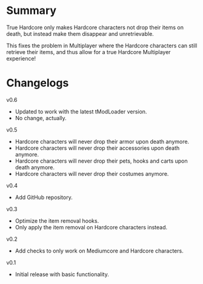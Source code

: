 # Summary

True Hardcore only makes Hardcore characters not drop their items on death, but instead make them disappear and unretrievable.

This fixes the problem in Multiplayer where the Hardcore characters can still retrieve their items, and thus allow for a true Hardcore Multiplayer experience!

# Changelogs

v0.6
- Updated to work with the latest tModLoader version.
- No change, actually.

v0.5
- Hardcore characters will never drop their armor upon death anymore.
- Hardcore characters will never drop their accessories upon death anymore.
- Hardcore characters will never drop their pets, hooks and carts upon death anymore.
- Hardcore characters will never drop their costumes anymore.

v0.4
- Add GitHub repository.

v0.3
- Optimize the item removal hooks.
- Only apply the item removal on Hardcore characters instead.

v0.2
- Add checks to only work on Mediumcore and Hardcore characters.

v0.1
- Initial release with basic functionality.